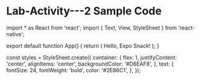 # Lab-Activity---2 Sample Code
import * as React from 'react';
import { Text, View, StyleSheet } from 'react-native';

export default function App() {
  return (
    <View style={styles.container}>
      <Text style={styles.text}>Hello, Expo Snack!</Text>
    </View>
  );
}

const styles = StyleSheet.create({
  container: {
    flex: 1,
    justifyContent: 'center',
    alignItems: 'center',
    backgroundColor: '#D6EAF8',
  },
  text: {
    fontSize: 24,
    fontWeight: 'bold',
    color: '#2E86C1',
  },
});
